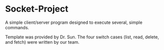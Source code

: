 # Socket-Project
A simple client/server program designed to execute several, simple commands.

Template was provided by Dr. Sun. The four switch cases (list, read, delete, and fetch) were written by our team.
